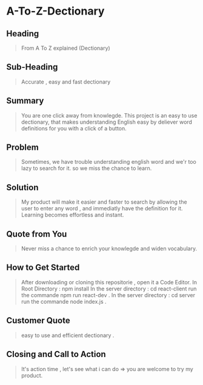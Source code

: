 # A-To-Z-Dectionary

## Heading ##
  >From A To Z explained (Dectionary)

## Sub-Heading ##
  > Accurate , easy and fast dectionary

## Summary ##
  > You are one click away from knowlegde. This project is an easy to use dectionary, that makes understanding English easy by deliever word definitions for you with a click of a button.

## Problem ##
  > Sometimes, we have trouble understanding english word and we'r too lazy to search for it. so we miss the chance to learn.

## Solution ##
  > My product will make it easier and faster to search by allowing the user to enter any word , and immediatly have the definition for it. Learning becomes effortless and instant.

## Quote from You ##
  > Never miss a chance to enrich your knowlegde and widen vocabulary.

## How to Get Started ##
  > After downloading or cloning this repositorie , open it a Code Editor. 
  > In Root Directory : npm install 
  > In the server directory : cd react-client   run the commande  npm run react-dev .
  > In the server directory : cd server  run the commande node index.js .
  
## Customer Quote ##
  > easy to use and efficient dectionary .

## Closing and Call to Action ##
  > It's action time , let's see what i can do => you are welcome to try my product.
